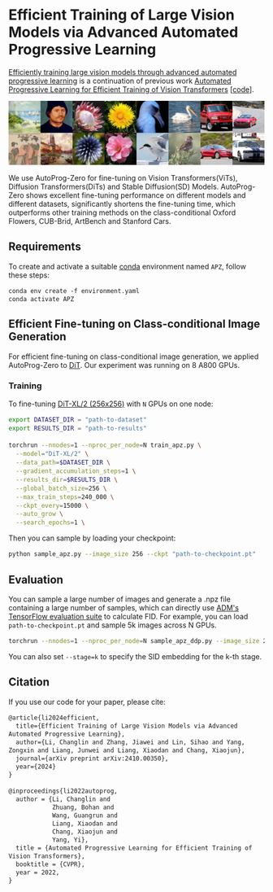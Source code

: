 # Efficient Training of Large Vision Models via Advanced Automated Progressive Learning

[Efficiently training large vision models through advanced automated progressive learning](https://arxiv.org/abs/2410.00350) is a continuation of previous work [Automated Progressive Learning for Efficient Training of Vision Transformers](https://arxiv.org/pdf/2203.14509) [[code](https://github.com/changlin31/AutoProg)].

![post](./sample_grid.png)

We use AutoProg-Zero for fine-tuning on Vision Transformers(ViTs), Diffusion Transformers(DiTs) and Stable Diffusion(SD) Models. AutoProg-Zero shows excellent fine-tuning performance on different models and different datasets, significantly shortens the fine-tuning time, which outperforms other training methods on the class-conditional Oxford Flowers, CUB-Brid, ArtBench and Stanford Cars.



## Requirements

To create and activate a suitable [conda](https://conda.io/) environment named `APZ`, follow these steps:

```
conda env create -f environment.yaml
conda activate APZ
```



## Efficient Fine-tuning on Class-conditional Image Generation
For efficient fine-tuning on class-conditional image generation, we applied AutoProg-Zero to [DiT](https://www.wpeebles.com/DiT). Our experiment was running on 8 A800 GPUs.

### Training

To fine-tuning [DiT-XL/2 (256x256)](https://dl.fbaipublicfiles.com/DiT/models/DiT-XL-2-256x256.pt)  with `N` GPUs on one node:

```sh
export DATASET_DIR = "path-to-dataset"
export RESULTS_DIR = "path-to-results"

torchrun --nnodes=1 --nproc_per_node=N train_apz.py \
  --model="DiT-XL/2" \
  --data_path=$DATASET_DIR \
  --gradient_accumulation_steps=1 \
  --results_dir=$RESULTS_DIR \
  --global_batch_size=256 \
  --max_train_steps=240_000 \
  --ckpt_every=15000 \
  --auto_grow \
  --search_epochs=1 \

```

Then you can sample by loading your checkpoint:

```bash
python sample_apz.py --image_size 256 --ckpt "path-to-checkpoint.pt"
```



## Evaluation

You can sample a large number of images and generate a .npz file containing a large number of samples, which can directly use [ADM's TensorFlow evaluation suite](https://github.com/openai/guided-diffusion/tree/main/evaluations) to calculate FID. For example, you can load `path-to-checkpoint.pt` and sample 5k images across N GPUs.

```bash
torchrun --nnodes=1 --nproc_per_node=N sample_apz_ddp.py --image_size 256 --num_classes 200 --num_fid_samples 5000 --ckpt "path-to-checkpoint.pt"
```

You can also set `--stage=k` to specify the SID embedding for the k-th stage.



## Citation

If you use our code for your paper, please cite:

```
@article{li2024efficient,
  title={Efficient Training of Large Vision Models via Advanced Automated Progressive Learning},
  author={Li, Changlin and Zhang, Jiawei and Lin, Sihao and Yang, Zongxin and Liang, Junwei and Liang, Xiaodan and Chang, Xiaojun},
  journal={arXiv preprint arXiv:2410.00350},
  year={2024}
}

@inproceedings{li2022autoprog,
  author = {Li, Changlin and 
            Zhuang, Bohan and 
            Wang, Guangrun and
            Liang, Xiaodan and
            Chang, Xiaojun and
            Yang, Yi},
  title = {Automated Progressive Learning for Efficient Training of Vision Transformers},
  booktitle = {CVPR},
  year = 2022,
}
```
